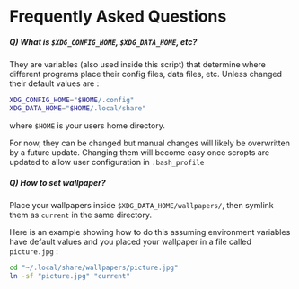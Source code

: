 # Frequently Asked Questions

##### Q) What is `$XDG_CONFIG_HOME`, `$XDG_DATA_HOME`, etc?

They are variables (also used inside this script) that determine where different programs place their config files, data files, etc. Unless changed their default values are :

```sh
XDG_CONFIG_HOME="$HOME/.config"
XDG_DATA_HOME="$HOME/.local/share"
```

where `$HOME` is your users home directory.

For now, they can be changed but manual changes will likely be overwritten by a future update. Changing them will become easy once scropts are updated to allow user configuration in `.bash_profile`

##### Q) How to set wallpaper?

Place your wallpapers inside `$XDG_DATA_HOME/wallpapers/`, then symlink them as `current` in the same directory.

Here is an example showing how to do this assuming environment variables have default values and you placed your wallpaper in a file called `picture.jpg` :

```sh
cd "~/.local/share/wallpapers/picture.jpg"
ln -sf "picture.jpg" "current"
```
